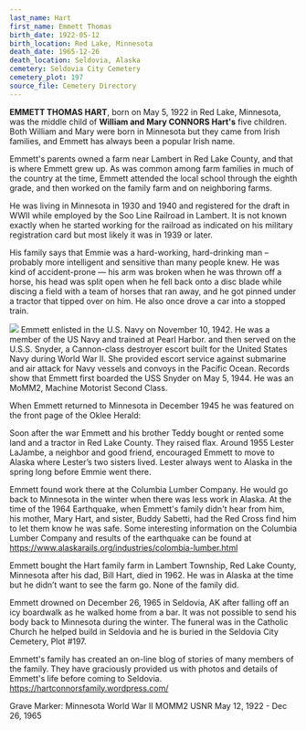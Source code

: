 ```yaml
---
last_name: Hart
first_name: Emmett Thomas
birth_date: 1922-05-12
birth_location: Red Lake, Minnesota
death_date: 1965-12-26
death_location: Seldovia, Alaska
cemetery: Seldovia City Cemetery
cemetery_plot: 197
source_file: Cemetery Directory
---
```

**EMMETT THOMAS HART**, born on May 5, 1922 in Red Lake, Minnesota, was the middle child of **William and Mary CONNORS Hart's** five children. Both William and Mary were born in Minnesota but they came from Irish families, and Emmett has always been a popular Irish name. 

Emmett's parents owned a farm near Lambert in Red Lake County, and that is where Emmett grew up.  As was common among farm families in much of the country at the time, Emmett attended the local school through the eighth grade, and then worked on the family farm and on neighboring farms.  

He was living in Minnesota in 1930 and 1940 and registered for the draft in WWII while employed by the Soo Line Railroad in Lambert. It is not known exactly when he started working for the railroad as indicated on his military registration card but most likely it was in 1939 or later. 

His family says that Emmie was a hard-working, hard-drinking man – probably more intelligent and sensitive than many people knew.  He was kind of accident-prone — his arm was broken when he was thrown off a horse, his head was split open when he fell back onto a disc blade while discing a field with a team of horses that ran away, and he got pinned under a tractor that tipped over on him.  He also once drove a car into a stopped train.

![](../assets/Emmett_Navy_portrait.jpg)  Emmett enlisted in the U.S. Navy on November 10, 1942.  He was a member of the US Navy and trained at Pearl Harbor. and then served on the U.S.S. Snyder, a Cannon-class destroyer escort built for the United States Navy during World War II. She provided escort service against submarine and air attack for Navy vessels and convoys in the Pacific Ocean. Records show that Emmett first boarded the USS Snyder on May 5, 1944. He was an MoMM2, Machine Motorist Second Class.  

When Emmett returned to Minnesota in December 1945 he was featured on the front page of the Oklee Herald:
 
Soon after the war Emmett and his brother Teddy bought or rented some land and a tractor in Red Lake County.  They raised flax.  Around 1955 Lester LaJambe, a neighbor and good friend, encouraged Emmett to move to Alaska where Lester’s two sisters lived.  Lester always went to Alaska in the spring long before Emmie went there.   

Emmett found work there at the Columbia Lumber Company.  He would go back to Minnesota in the winter when there was less work in Alaska.  At the time of the 1964 Earthquake, when Emmett's family didn't hear from him,  his mother, Mary Hart, and sister, Buddy Sabetti, had the Red Cross find him to let them know he was safe.  Some interesting information on the Columbia Lumber Company and results of the earthquake can be found at https://www.alaskarails.org/industries/colombia-lumber.html

Emmett bought the Hart family farm in Lambert Township, Red Lake County, Minnesota after his dad, Bill Hart, died in 1962.  He was in Alaska at the time but he didn’t want to see the farm go.  None of the family did.  

Emmett drowned on December 26, 1965 in Seldovia, AK after falling off an icy boardwalk as he walked home from a bar.  It was not possible to send his body back to Minnesota during the winter. The funeral was in the Catholic Church he helped build in Seldovia and he is buried  in the Seldovia City Cemetery, Plot #197. 

Emmett's family has created an on-line blog of stories of many members of the family.  They have graciously provided us with photos and details of Emmett's life before coming to Seldovia. https://hartconnorsfamily.wordpress.com/

Grave Marker: Minnesota World War II MOMM2 USNR May 12, 1922 - Dec 26, 1965
